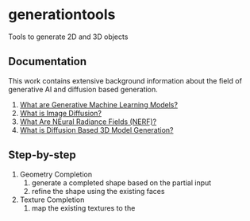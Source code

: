 # generationtools
Tools to generate 2D and 3D objects

## Documentation

This work contains extensive background information about the field of generative AI and diffusion based generation.

1. [What are Generative Machine Learning Models?](./docs/Generative-Models.md)
2. [What is Image Diffusion?](./docs/Image-Diffusion.md)
3. [What Are NEural Radiance Fields (NERF)?](./docs/Neural-Radiance-Fields.md)
4. [What is Diffusion Based 3D Model Generation?](./docs/3D-Diffusion.md)


## Step-by-step

1. Geometry Completion
   1. generate a completed shape based on the partial input
   2. refine the shape using the existing faces
2. Texture Completion
   1. map the existing textures to the 